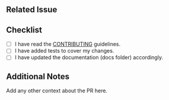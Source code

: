 <!--
Congratulations! You've made it this far! Thanks for submitting a PR to Infinity!

## License & CLA
By submitting this PR, I confirm that my contribution is made under the terms of the [MIT license](https://github.com/michaelfeil/infinity/blob/main/LICENSE).
-->

## Related Issue

<!--
If you are sure that a related issue should be automatically closed, use the syntax to close issue 123.

closes #123
-->

## Checklist
- [ ] I have read the [CONTRIBUTING](https://github.com/michaelfeil/infinity/tree/main?tab=readme-ov-file#contribute-and-develop) guidelines.
- [ ] I have added tests to cover my changes.
- [ ] I have updated the documentation (docs folder) accordingly.

## Additional Notes
Add any other context about the PR here.
